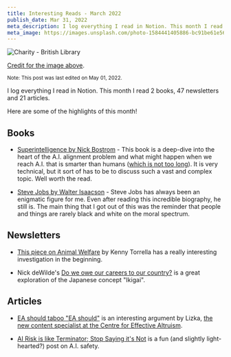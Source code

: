 ```yaml
---
title: Interesting Reads - March 2022
publish_date: Mar 31, 2022
meta_description: I log everything I read in Notion. This month I read 2 books, 47 newsletters and 21 articles. Here are some of the highlights of this month!
meta_image: https://images.unsplash.com/photo-1584441405886-bc91be61e56a?ixlib=rb-1.2.1&ixid=MnwxMjA3fDB8MHxwaG90by1wYWdlfHx8fGVufDB8fHx8&auto=format&fit=crop&w=860&q=80
---
```


![Charity - British Library](https://images.unsplash.com/photo-1584441405886-bc91be61e56a?ixlib=rb-1.2.1&ixid=MnwxMjA3fDB8MHxwaG90by1wYWdlfHx8fGVufDB8fHx8&auto=format&fit=crop&w=860&q=80)

[Credit for the image above](https://unsplash.com/photos/gTV2osuOsJc).

<small>Note: This post was last edited on May 01, 2022.</small>

I log everything I read in Notion. This month I read 2 books, 47 newsletters and 21 articles.

Here are some of the highlights of this month!

## Books

- [Superintelligence by Nick Bostrom](https://www.goodreads.com/book/show/20527133-superintelligence) - This book is a deep-dive into the heart of the A.I. alignment problem and what might happen when we reach A.I. that is smarter than humans ([which is not too long](https://www.cold-takes.com/forecasting-transformative-ai-the-biological-anchors-method-in-a-nutshell/#:~:text=Bio%20Anchors%20estimates%20a%20%3E10%25%20chance%20of%20transformative%20AI%20by%202036%2C%20a%20~50%25%20chance%20by%202055%2C%20and%20an%20~80%25%20chance%20by%202100.)). It is very technical, but it sort of has to be to discuss such a vast and complex topic. Well worth the read.

- [Steve Jobs by Walter Isaacson](https://www.goodreads.com/book/show/11297044-steve-jobs) - Steve Jobs has always been an enigmatic figure for me. Even after reading this incredible biography, he still is. The main thing that I got out of this was the reminder that people and things are rarely black and white on the moral spectrum.

## Newsletters

- [This piece on Animal Welfare](https://link.vox.com/view/60fc3142c9f14776313e8c4ag1pvd.z91/c6213424) by Kenny Torrella has a really interesting investigation in the beginning.

- Nick deWilde's [Do we owe our careers to our country?](https://junglegym.substack.com/p/do-we-owe-our-careers-to-our-country) is a great exploration of the Japanese concept "Ikigai".

## Articles

- [EA should taboo "EA should"](https://forum.effectivealtruism.org/posts/Pz7RdMRouZ5N5w5eE/ea-should-taboo-ea-should) is an interesting argument by Lizka, [the new content specialist at the Centre for Effective Altruism](https://forum.effectivealtruism.org/posts/aeR2Pses3TjWW8H9t/hello-from-the-new-content-specialist-at-cea).

- [AI Risk is like Terminator; Stop Saying it's Not](https://forum.effectivealtruism.org/posts/zsFCj2mfnYZmSW2FF/ai-risk-is-like-terminator-stop-saying-it-s-not-1) is a fun (and slightly light-hearted?) post on A.I. safety.
